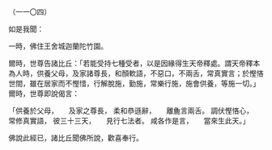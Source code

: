 （一一〇四）

如是我聞：

一時，佛住王舍城迦蘭陀竹園。

爾時，世尊告諸比丘：「若能受持七種受者，以是因緣得生天帝釋處。謂天帝釋本為人時，供養父母，及家諸尊長，和顏軟語，不惡口，不兩舌，常真實言；於慳悋世間，雖在居家而不慳惜，行解脫施，勤施，常樂行施，施會供養，等施一切。」爾時，世尊即說偈言：

「供養於父母，　　及家之尊長，
柔和恭遜辭，　　離麁言兩舌。
調伏慳悋心，　　常修真實語，
彼三十三天，　　見行七法者。
咸各作是言，　　當來生此天。」

佛說此經已，諸比丘聞佛所說，歡喜奉行。



